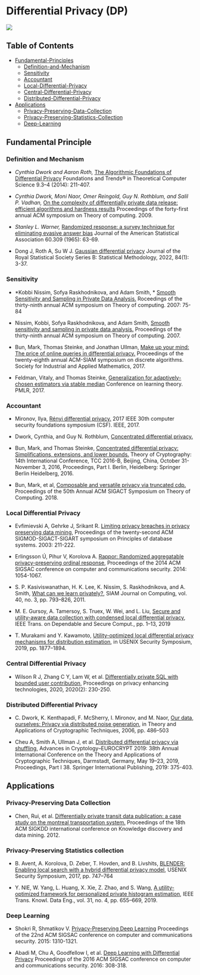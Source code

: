 # Differential Privacy (DP)


![](https://badgen.net/badge/:papers/:22/blue) 


## Table of Contents

- [Fundamental-Principles](#fundamental-principles)
  * [Definition-and-Mechanism](#definition-and-mechanism)
  * [Sensitivity](#sensitivity)
  * [Accountant](#accountant)
  * [Local-Differential-Privacy](#local-differential-privacy)
  * [Central-Differential-Privacy](#central-differential-privacy)
  * [Distributed-Differential-Privacy](#distributed-differential-privacy)
- [Applications](#applications)
  * [Privacy-Preserving-Data-Collection](#privacy-preserving-data-collection)
  * [Privacy-Preserving-Statistics-Collection](#privacy-preserving-statistics-collection)
  * [Deep-Learning](#deep-learning)

  
## Fundamental Principle

### Definition and Mechanism

- *Cynthia Dwork and Aaron Roth,*
  [The Algorithmic Foundations of Differential Privacy](https://www.cis.upenn.edu/~aaroth/Papers/privacybook.pdf)
  Foundations and Trends® in Theoretical Computer Science 9.3–4 (2014): 211-407.

- *Cynthia Dwork, Moni Naor, Omer Reingold, Guy N. Rothblum, and Salil P. Vadhan,*
  [On the complexity of differentially private data release: efficient algorithms and hardness results](https://dl.acm.org/doi/10.1145/1536414.1536467)
  Proceedings of the forty-first annual ACM symposium on Theory of computing. 2009.

- *Stanley L. Warner,* 
   [Randomized response: a survey technique for eliminating evasive answer bias](https://www.tandfonline.com/doi/abs/10.1080/01621459.1965.10480775)
   Journal of the American Statistical Association 60.309 (1965): 63-69.  

- Dong J, Roth A, Su W J. [Gaussian differential privacy](https://arxiv.org/pdf/1905.02383.pdf)
  Journal of the Royal Statistical Society Series B: Statistical Methodology, 2022, 84(1): 3-37.


### Sensitivity

- *Kobbi Nissim, Sofya Raskhodnikova, and Adam Smith, *
  [Smooth Sensitivity and Sampling in Private Data Analysis.](https://cs-people.bu.edu/ads22/pubs/NRS07/NRS07-full-draft-v1.pdf)
  Roceedings of the thirty-ninth annual ACM symposium on Theory of computing. 2007: 75-84
  
- Nissim, Kobbi, Sofya Raskhodnikova, and Adam Smith, 
  [Smooth sensitivity and sampling in private data analysis.](https://cs-people.bu.edu/ads22/pubs/NRS07/NRS07-full-draft-v1.pdf)
  Proceedings of the thirty-ninth annual ACM symposium on Theory of computing. 2007.

- Bun, Mark, Thomas Steinke, and Jonathan Ullman, 
  [Make up your mind: The price of online queries in differential privacy.](https://arxiv.org/pdf/1604.04618.pdf)
  Proceedings of the twenty-eighth annual ACM-SIAM symposium on discrete algorithms. Society for Industrial and Applied Mathematics, 2017.
  
- Feldman, Vitaly, and Thomas Steinke, 
  [Generalization for adaptively-chosen estimators via stable median](http://proceedings.mlr.press/v65/feldman17a/feldman17a.pdf) 
  Conference on learning theory. PMLR, 2017.
  
### Accountant

- Mironov, Ilya, 
  [Rényi differential privacy.](https://arxiv.org/pdf/1702.07476.pdf) 
  2017 IEEE 30th computer security foundations symposium (CSF). IEEE, 2017.

- Dwork, Cynthia, and Guy N. Rothblum, 
  [Concentrated differential privacy.](https://arxiv.org/pdf/1603.01887.pdf)
  
- Bun, Mark, and Thomas Steinke, 
  [Concentrated differential privacy: Simplifications, extensions, and lower bounds.](https://arxiv.org/pdf/1605.02065.pdf)
  Theory of Cryptography: 14th International Conference, TCC 2016-B, Beijing, China, October 31-November 3, 2016, Proceedings, Part I. Berlin, Heidelberg: Springer Berlin Heidelberg, 2016.

- Bun, Mark, et al, 
  [Composable and versatile privacy via truncated cdp.](https://projects.iq.harvard.edu/files/privacytools/files/bun_mark_composable_.pdf) 
  Proceedings of the 50th Annual ACM SIGACT Symposium on Theory of Computing. 2018.


### Local Differential Privacy

- Evfimievski A, Gehrke J, Srikant R.
  [Limiting privacy breaches in privacy preserving data mining](https://dl.acm.org/doi/abs/10.1145/773153.773174),
  Proceedings of the twenty-second ACM SIGMOD-SIGACT-SIGART symposium on Principles of database systems. 2003: 211-222.

- Erlingsson Ú, Pihur V, Korolova A. 
  [Rappor: Randomized aggregatable privacy-preserving ordinal response](https://arxiv.org/pdf/1407.6981.pdf),
  Proceedings of the 2014 ACM SIGSAC conference on computer and communications security. 2014: 1054-1067.

- S. P. Kasiviswanathan, H. K. Lee, K. Nissim, S. Raskhodnikova, and A. Smith, 
  [What can we learn privately?](https://arxiv.org/pdf/0803.0924.pdf),
  SIAM Journal on Computing, vol. 40, no. 3, pp. 793–826, 2011.

- M. E. Gursoy, A. Tamersoy, S. Truex, W. Wei, and L. Liu, 
  [Secure and utility-aware data collection with condensed local differential privacy](https://arxiv.org/pdf/1905.06361.pdf),
  IEEE Trans. on Dependable and Secure Comput., pp. 1–13, 2019

- T. Murakami and Y. Kawamoto, 
  [Utility-optimized local differential privacy mechanisms for distribution estimation](https://arxiv.org/pdf/1807.11317.pdf),
  in USENIX Security Symposium, 2019, pp. 1877–1894.


### Central Differential Privacy

- Wilson R J, Zhang C Y, Lam W, et al. [Differentially private SQL with bounded user contribution](https://arxiv.org/pdf/1909.01917.pdf),
  Proceedings on privacy enhancing technologies, 2020, 2020(2): 230-250.

### Distributed Differential Privacy

- C. Dwork, K. Kenthapadi, F. McSherry, I. Mironov, and M. Naor,
  [Our data, ourselves: Privacy via distributed noise generation](https://link.springer.com/chapter/10.1007/11761679_29),
  in Theory and Applications of Cryptographic Techniques, 2006, pp. 486–503

- Cheu A, Smith A, Ullman J, et al. [Distributed differential privacy via shuffling](https://link.springer.com/chapter/10.1007/978-3-030-17653-2_13),
  Advances in Cryptology–EUROCRYPT 2019: 38th Annual International Conference on the Theory and Applications
  of Cryptographic Techniques, Darmstadt, Germany, May 19–23, 2019, Proceedings, Part I 38. 
  Springer International Publishing, 2019: 375-403.

## Applications

### Privacy-Preserving Data Collection

- Chen, Rui, et al. 
  [Differentially private transit data publication: a case study on the montreal transportation system.](https://dl.acm.org/doi/10.1145/2339530.2339564) 
  Proceedings of the 18th ACM SIGKDD international conference on Knowledge discovery and data mining. 2012.

### Privacy-Preserving Statistics collection

- B. Avent, A. Korolova, D. Zeber, T. Hovden, and B. Livshits,
  [BLENDER: Enabling local search with a hybrid differential privacy model](https://www.usenix.org/conference/usenixsecurity17/technical-sessions/presentation/avent),
  USENIX Security Symposium, 2017, pp. 747–764

- Y. NIE, W. Yang, L. Huang, X. Xie, Z. Zhao, and S. Wang, 
 [A utility-optimized framework for personalized private histogram estimation](https://ieeexplore.ieee.org/document/8368271),
  IEEE Trans. Knowl. Data Eng., vol. 31, no. 4, pp. 655–669, 2019.

### Deep Learning

- Shokri R, Shmatikov V. [Privacy-Preserving Deep Learning](https://www.comp.nus.edu.sg/~reza/files/Shokri-CCS2015.pdf)
  Proceedings of the 22nd ACM SIGSAC conference on computer and communications security. 2015: 1310-1321.

- Abadi M, Chu A, Goodfellow I, et al. [Deep Learning with Differential Privacy](https://arxiv.org/pdf/1607.00133.pdf)
  Proceedings of the 2016 ACM SIGSAC conference on computer and communications security. 2016: 308-318.

